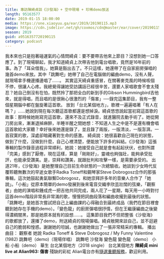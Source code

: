 ```yaml
---
title: 專訪陳綺貞談《沙發海》+ 空中現場 + 珍稀demo放送
length: 95163577
date: 2019-01-15 18:00:00
media: https://one.xiaoyuu.ga/ear/2019/20190115.mp3
image: https://cdn.jsdelivr.net/gh/coxmos/cdn@master/ear/cover/20190115.jpeg
season: 2019
guid: a9516357720190115
category: podcast
---
```


我本來也只是抱著碰運氣的心情問綺貞：要不要帶吉他來上節目？沒想到她一口答應了。到了現場聊起，我才知道綺貞上次帶吉他到電台唱歌，竟然是16年前的事。為了「耳朵借我」，她算是豁出去了。不只這樣，她還帶了在自家廚房彈唱的幾首demo來放。其中「跳舞吧」她帶了自己在電腦做的編曲demo，沒有人聲，就現場拿手機邊播邊唱了……。
其實這天綺貞重感冒，在關著麥克風的時候咳個不停，很讓人心疼。我總覺得讓她受訪講話已經很辛苦，還要人家唱歌會不會太殘忍？她自己倒沒有在怕，既然拎了那把全白的新到手的Gibson Hummingbird吉他來，就是得唱，而且唱的是很揪心很激烈的「傷害」──錄完這集節目，我有一整個星期腦中都在盤旋著這首歌。
放到「台北某個地方」，歌裡一遍遍唱著「有人在嗎？」……她說到現在每次聽這首歌都還是想掉淚。綺貞悠悠說起當初寫這首歌的故事：那時候她剛寫完這首歌，還來不及正式錄音，就進醫院去動手術了。她從開刀房出來，漸漸退掉麻醉，半睡半醒之間她想：不知道人生之中是不是還有機會唱這首歌給大家聽？幸好後來她還是錄了，並且錄了兩版，一版清淡，一版澎湃。一首寂寞的歌，深處卻暗藏著對生命的感激。
綺貞說：她很喜歡自己現在的狀態，做到了什麼，沒做到什麼，自己心裡清楚，便能放下許多的糾結。《沙發海》這張專輯的製作錄音過程非常順利，她說：她接受自己就是會有起起伏伏，也對所謂「完美」感到了厭倦，現在這樣，算是「剛剛好」，靈魂也夠強壯，能夠承受批評，也能承受讚美。是，崇拜和讚美，就跟批判和攻擊一樣，是需要承受的。
出道21年，《沙發海》是她整理自己目前生命狀態的一次總驗收。她談到少女時代反覆聆聽無數次的早逝女歌手Radka Toneff和鋼琴家Steve Dobrogosz合作的那張專輯，這次她鼓起勇氣聯繫Dobrogosz，和她崇拜許多年的音樂人合作了「她說」。「小船」從原本簡單的demo發展到後來電音交織李欣芸壯闊的弦樂，「觀察者」由她的演唱和鍾成虎一把吉他共同完成，兩人花了一星期，每天用一小時對付這首demo階段非常長非常滿的歌，慢慢把詞曲段落和編曲收攏到最後的狀態。「跳舞吧」是她首次嘗試把自己上編曲課的心得融合到最終成品（我們在節目裡會聽到她存在手機的demo）。「變色龍」的廚房彈唱很抒情，但在王繼康編曲之後變得濃稠闇黑，那是她原本就有的設想……。
這集節目我們不但把整張《沙發海》的歌都放了，還播了demo，附送綺貞的現場彈唱。綺貞敞開來談自己，並不迴避自己的脆弱和惶惑。謝謝她的坦誠，也謝謝她做出了一張非常精采的專輯。
播出曲目：
觀察者
她說
Radka Toneff &amp; Steve Dobrogosz / My Funny Valentine (1982)
跳舞吧（demo)（現場伴唱）
跳舞吧
沙發海
變色龍
變色龍（demo）
小船
小船（demo）
華生
台北某個地方（2018 single）
台北某個地方
<strong>陳綺貞 mini live at Alian963:
傷害</strong>
殘缺的彩虹
Alian電台亦有<a href="http://alian963.ipcf.org.tw/programs_view.php">隨選重聽服務</a>，歡迎利用。

